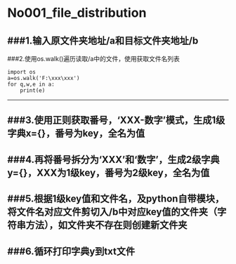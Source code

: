 ﻿# No001_file_distribution




###1.输入原文件夹地址/a和目标文件夹地址/b
---
###2.使用os.walk()遍历读取/a中的文件，使用获取文件名列表

```
import os
a=os.walk('F:\xxx\xxx')
for q,w,e in a:
	print(e)
```

---
###3.使用正则获取番号，‘XXX-数字’模式，生成1级字典x={}，番号为key，全名为值
---
###4.再将番号拆分为‘XXX’和‘数字’，生成2级字典y={}，XXX为1级key，番号为2级key，全名为值
---
###5.根据1级key值和文件名，及python自带模块，将文件名对应文件剪切入/b中对应key值的文件夹（字符串方法），如文件夹不存在则创建新文件夹
---
###6.循环打印字典y到txt文件
---